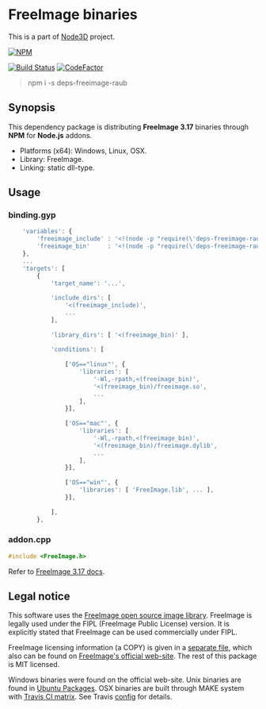 # FreeImage binaries

This is a part of [Node3D](https://github.com/node-3d) project.

[![NPM](https://nodei.co/npm/deps-freeimage-raub.png?compact=true)](https://www.npmjs.com/package/deps-freeimage-raub)

[![Build Status](https://api.travis-ci.com/node-3d/deps-freeimage-raub.svg?branch=master)](https://travis-ci.com/node-3d/deps-freeimage-raub)
[![CodeFactor](https://www.codefactor.io/repository/github/node-3d/deps-freeimage-raub/badge)](https://www.codefactor.io/repository/github/node-3d/deps-freeimage-raub)

> npm i -s deps-freeimage-raub


## Synopsis

This dependency package is distributing **FreeImage 3.17**
binaries through **NPM** for **Node.js** addons.

* Platforms (x64): Windows, Linux, OSX.
* Library: FreeImage.
* Linking: static dll-type.


## Usage

### binding.gyp

```javascript
	'variables': {
		'freeimage_include' : '<!(node -p "require(\'deps-freeimage-raub\').include")',
		'freeimage_bin'     : '<!(node -p "require(\'deps-freeimage-raub\').bin")',
	},
	...
	'targets': [
		{
			'target_name': '...',
			
			'include_dirs': [
				'<(freeimage_include)',
				...
			],
			
			'library_dirs': [ '<(freeimage_bin)' ],
			
			'conditions': [
				
				['OS=="linux"', {
					'libraries': [
						'-Wl,-rpath,<(freeimage_bin)',
						'<(freeimage_bin)/freeimage.so',
						...
					],
				}],
				
				['OS=="mac"', {
					'libraries': [
						'-Wl,-rpath,<(freeimage_bin)',
						'<(freeimage_bin)/freeimage.dylib',
						...
					],
				}],
				
				['OS=="win"', {
					'libraries': [ 'FreeImage.lib', ... ],
				}],
				
			],
		},
```


### addon.cpp

```cpp
#include <FreeImage.h>
```

Refer to [FreeImage 3.17 docs](http://mirrors.dotsrc.org/pub/exherbo/FreeImage3170.pdf).


## Legal notice

This software uses the [FreeImage open source image library](http://freeimage.sourceforge.net).
FreeImage is legally used under the FIPL (FreeImage Public License) version.
It is explicitly stated that FreeImage can be used commercially under FIPL.

FreeImage licensing information (a COPY) is given in a [separate file](/FREEIMAGE_FIPL),
which also can be found on
[FreeImage's official web-site](http://freeimage.sourceforge.net/license.html).
The rest of this package is MIT licensed.

Windows binaries were found on the official web-site.
Unix binaries are found in
[Ubuntu Packages](https://packages.ubuntu.com/source/cosmic/freeimage).
OSX binaries are built through MAKE system with
[Travis CI matrix](https://travis-ci.com/node-3d/deps-freeimage-raub).
See Travis [config](https://github.com/node-3d/deps-freeimage-raub/blob/master/.travis.yml)
for details.
